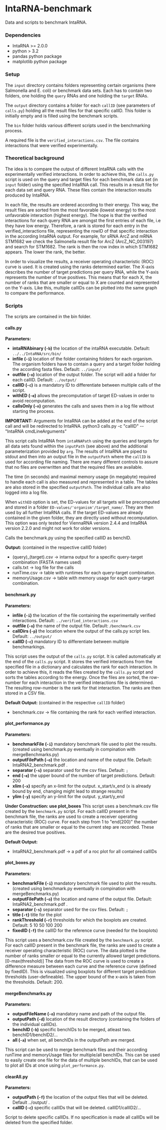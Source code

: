 # IntaRNA-benchmark
Data and scripts to benchmark IntaRNA.

### Dependencies

- IntaRNA >= 2.0.0
- python > 3.2
- pandas python package
- matplotlib python package

### Setup
The `input` directory contains folders representing certain organisms (here Salmonella and E. coli) or benchmark data sets.
Each has to contain two folders, one holding the `query` RNAs and one holding the `target` RNAs.

The `output` directory contains a folder for each `callID` (see parameters of `calls.py`) holding all the result files for that specific callID.
This folder is initially empty and is filled using the benchmark scripts.

The `bin` folder holds various different scripts used in the benchmarking process.

A required file is the `verified_interactions.csv`. The file contains interactions that were verified experimentally.

### Theoretical background
The idea is to compare the output of different IntaRNA calls with the experimentally verified interactions.
In order to achieve this, the `calls.py` script is used on the query and target files for each benchmark data set (in `input` folder)  using the specified IntaRNA call.
This results in a result file for each data set and query RNA.
These files contain the interaction results produced by IntaRNA.

In each file, the results are ordered according to their energy.
This way, the result files are sorted from the most favorable (lowest energy) to the most unfavorable interaction (highest energy).
The hope is that the verified interactions for each query RNA are amongst the first entries of each file, i.e they have low energy.
Therefore, a rank is stored for each entry in the verified_interactions file, representing the rowID of that specific interaction in the according IntaRNA output.
For example, for sRNA ArcZ and mRNA STM1682 we check the Salmonella result file for ArcZ (ArcZ_NC_003197) and search for STM1682. The rank is then the row index in which STM1682 appears.
The lower the rank, the better.

In order to visualize the results, a receiver operating characteristic (ROC) curve is used.
It is created using the ranks determined earlier.
The X-axis describes the number of target predictions per query RNA, while the Y-axis represents
the number of true positives. 
This means that for each X, the number of ranks that are smaller or equal to X are counted and represented on the Y-axis.
Like this, multiple callIDs can be plotted into the same graph to compare the performance.

### Scripts

The scripts are contained in the bin folder.

#### calls.py
__Parameters:__
* __intaRNAbinary (`-b`)__ the location of the intaRNA executable. Default: `../../IntaRNA/src/bin/` 
* __infile (`-i`)__ location of the folder containing folders for each organism. The organism folders have to contain a query and a target folder holding the according fasta files. Default: `../input/`
* __outfile (`-o`)__ location of the output folder. The script will add a folder for each callID. Default: `../output/`
* __callID (`-c`)__ is a mandatory ID to differentiate between multiple calls of the script.
* __withED (`-e`)__ allows the precomputation of target ED-values in order to avoid recomputation.
* __callsOnly (`-n`)__ generates the calls and saves them in a log file without starting the process.

__IMPORTANT:__ Arguments for IntaRNA can be added at the end of the script call and will be redirected to IntaRNA. python3 calls.py -c "callID"   --"IntaRNA cmdLineArguments"

This script calls IntaRNA from `intaRNAPath` using the queries and targets for all data sets found within the `inputPath` (see above) and the additional parameterization provided by `arg`.
The results of IntaRNA are piped to stdout and then into an output file in the `outputPath` where the `callID` is used for according file naming.
There are many different controls to assure that no files are overwritten and that the required files are available.

The time (in seconds) and maximal memory usage (in megabyte) required to handle each call is also measured and represented in a table. 
The tables are also stored in the specified `outputPath`. The individual calls are also logged into a log file.

When `withED` option is set, the ED-values for all targets will be precomputed and stored in a folder `ED-values/'organism'/target_name/`.
They are then used by all further IntaRNA calls. If the target ED-values are already contained in the given folder, they are directly used without recomputation.
This option was only tested for ViennaRNA version 2.4.4 and IntaRNA version 2.2.0 and might not work for older versions.

Calls the benchmark.py using the specified callID as benchID.

__Output:__ (contained in the respective callID folder)
* (query)_(target).csv -> intarna output for a specific query-target combination (FASTA names used)
* calls.txt -> log file for the calls
* runTime.csv -> table with runtimes for each query-target combination.
* memoryUsage.csv -> table with memory usage for each query-target combination.

#### benchmark.py

__Parameters:__
* __infile (`-i`)__ the location of the file containing the experimentally verified interactions. Default: `../verified_interactions.csv`
* __outfile (`-o`)__ the name of the output file. Default: `/benchmark.csv`
* __callDirs (`-p`)__ the location where the output of the calls.py script lies. Default: `../output/`
* __callID (`-c`)__ mandatory ID to differentiate between multiple benchmarkings.

This script uses the output of the `calls.py` script. It is called automatically at the end of the `calls.py` script.
It stores the verified interactions from the specified file in a dictionary and calculates the rank for each interaction.
In order to achieve this, it reads the files created by the `calls.py` script and sorts the tables according to the energy.
Once the files are sorted, the row-number for each interaction in the verified interactions file is determined. 
The resulting row-number is the rank for that interaction.
The ranks are then stored in a CSV file.

__Default Output:__ (contained in the respective `callID` folder)
* benchmark.csv -> file containing the rank for each verified interaction.


#### plot_performance.py

__Parameters:__
* __benchmarkFile (`-i`)__ mandatory benchmark file used to plot the results. (created using benchmark.py eventually in compination with mergeBenchmarks.py)
* __outputFilePath (`-o`)__ the location and name of the output file. Default: IntaRNA2_benchmark.pdf .
* __separator (`-s`)__ separator used for the csv files. Default: `;`
* __end (`-e`)__ the upper bound of the number of target predictions. Default: 200
* __xlim (`-x`)__ specify an x-limit for the output. x_start/x_end (x is already bound by end, changing might lead to strange results)
* __ylim (`-y`)__ specify an y-limit for the output. y_start/y_end

__Under Construction: use plot_boxes__
This script uses a benchmark.csv file created by the `benchmark.py` script.
For each callID present in the benchmark file, the ranks are used to create a receiver operating characteristic (ROC) curve.
For each step from 1 to "end(200)" the number of ranks that are smaller or equal to the current step are recorded. 
These are the desired true positives.

__Default Output:__
* IntaRNA2_benchmark.pdf -> a pdf of a roc plot for all contained callIDs

#### plot_boxes.py

__Parameters:__
* __benchmarkFile (`-i`)__ mandatory benchmark file used to plot the results. (created using benchmark.py eventually in compination with mergeBenchmarks.py)
* __outputFilePath (`-o`)__ the location and name of the output file. Default: IntaRNA2_benchmark.pdf .
* __separator (`-s`)__ separator used for the csv files. Default: `;`
* __title (`-t`)__ title for the plot
* __rankThreshold (`-r`)__ thresholds for which the boxplots are created. Default: 5 10 50 100 200
* __fixedID (`-f`)__ the callID for the reference curve (needed for the boxplots)

This script uses a benchmark.csv file created by the `benchmark.py` script.
For each callID present in the benchmark file, the ranks are used to create a receiver operating characteristic (ROC) curve.
The data plotted is the number of ranks smaller or equal to the currently allowed target predictions. [0-max(threshold)]
The data from the ROC curve is used to create a difference measure between each curve and the reference curve (defined by fixedID).
This is visualized using boxplots for different target prediction thresholds (user-defineable).
The upper bound of the x-axis is taken from the thresholds. Default: 200.


#### mergeBenchmarks.py

__Parameters:__
* __outputFileName (`-o`)__ mandatory name and path of the output file.
* __outputPath (`-d`)__ location of the result directory (containing the folders of the individual callIDs).
* __benchID (`-b`)__ specific benchIDs to be merged, atleast two. benchID1/benchID2/...
* __all (`-a`)__ when set, all benchIDs in the outputPath are merged.

This script can be used to merge benchmark files and their according runTime and memoryUsage files for multiple/all benchIDs.
This can be used to easily create one file for the data of multiple benchIDs, that can be used to plot all IDs at once using `plot_performance.py`.

#### clearAll.py

__Parameters:__
* __outputPath (`-f`)__ the location of the output files that will be deleted. Default ../output/ .
* __callID (`-c`)__ specific callIDs that will be deleted. callID1/callID2/...

Script to delete specific callIDs. If no specification is made all callIDs will be deleted from the specified folder.


